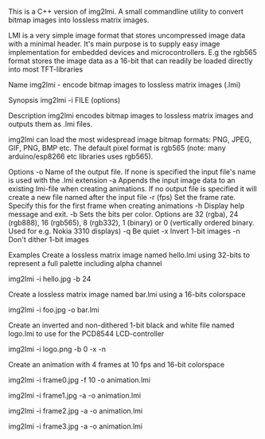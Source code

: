 This is a C++ version of img2lmi. A small commandline utility to convert bitmap images into lossless matrix images.

LMI is a very simple image format that stores uncompressed image data with a minimal header. It's main purpose is to supply easy image implementation for embedded devices and microcontrollers. E.g the rgb565 format stores the image data as a 16-bit that can readily be loaded directly into most TFT-libraries

Name
img2lmi - encode bitmap images to lossless matrix images (.lmi)

Synopsis
img2lmi -i FILE (options)

Description
img2lmi encodes bitmap images to lossless matrix images and outputs them as .lmi files.

img2lmi can load the most widespread image bitmap formats: PNG, JPEG, GIF, PNG, BMP etc. The default pixel format is rgb565 (note: many arduino/esp8266 etc libraries uses rgb565).

Options
-o Name of the output file. If none is specified the input file's name is used with the .lmi extension
-a Appends the input image data to an existing lmi-file when creating animations. If no output file is specified it will create a new file named after the input file
-r (fps) Set the frame rate. Specify this for the first frame when creating animations -h Display help message and exit.
-b Sets the bits per color. Options are 32 (rgba), 24 (rgb888), 16 (rgb565), 8 (rgb332), 1 (binary) or 0 (vertically ordered binary. Used for e.g. Nokia 3310 displays)
-q Be quiet
-x Invert 1-bit images
-n Don't dither 1-bit images

Examples
Create a lossless matrix image named hello.lmi using 32-bits to represent a full palette including alpha channel

img2lmi -i hello.jpg -b 24

Create a lossless matrix image named bar.lmi using a 16-bits colorspace

img2lmi -i foo.jpg -o bar.lmi

Create an inverted and non-dithered 1-bit black and white file named logo.lmi to use for the PCD8544 LCD-controller

img2lmi -i logo.png -b 0 -x -n 

 

Create an animation with 4 frames at 10 fps and 16-bit colorspace

img2lmi -i frame0.jpg -f 10 -o animation.lmi

img2lmi -i frame1.jpg -a -o animation.lmi

img2lmi -i frame2.jpg -a -o animation.lmi

img2lmi -i frame3.jpg -a -o animation.lmi